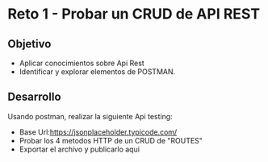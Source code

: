 # Reto 1 - Probar un CRUD de API REST

## Objetivo

*  Aplicar conocimientos sobre Api Rest
*  Identificar y explorar elementos de POSTMAN.

## Desarrollo

Usando postman, realizar la siguiente Api testing:
-	Base Url:https://jsonplaceholder.typicode.com/
-	Probar los 4 metodos HTTP de un CRUD de "ROUTES"
-	Exportar el archivo y publicarlo aqui

